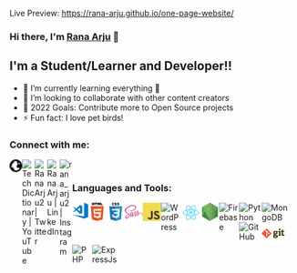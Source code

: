 Live Preview: https://rana-arju.github.io/one-page-website/
### Hi there, I'm [Rana Arju][website] 👋


## I'm a Student/Learner and Developer!!

- 🌱 I’m currently learning everything 🤣
- 👯 I’m looking to collaborate with other content creators
- 🥅 2022 Goals: Contribute more to Open Source projects
- ⚡ Fun fact: I love pet birds!

### Connect with me:

[<img align="left" alt="ranaarju.xyz" width="22px" src="https://raw.githubusercontent.com/iconic/open-iconic/master/svg/globe.svg" />][website]
[<img align="left" alt="TechDictionary | YouTube" width="22px" src="https://cdn.jsdelivr.net/npm/simple-icons@v3/icons/youtube.svg" />][youtube]
[<img align="left" alt="RanaArju2 | Twitter" width="22px" src="https://cdn.jsdelivr.net/npm/simple-icons@v3/icons/twitter.svg" />][twitter]
[<img align="left" alt="RanaArju | LinkedIn" width="22px" src="https://cdn.jsdelivr.net/npm/simple-icons@v3/icons/linkedin.svg" />][linkedin]
[<img align="left" alt="rana_arju2 | Instagram" width="22px" src="https://cdn.jsdelivr.net/npm/simple-icons@v3/icons/instagram.svg" />][instagram]

<br />

### Languages and Tools:

<img align="left" alt="Visual Studio Code" width="28px" src="https://raw.githubusercontent.com/github/explore/80688e429a7d4ef2fca1e82350fe8e3517d3494d/topics/visual-studio-code/visual-studio-code.png" />
<img align="left" alt="HTML5" width="32px" src="https://raw.githubusercontent.com/github/explore/80688e429a7d4ef2fca1e82350fe8e3517d3494d/topics/html/html.png" />
<img align="left" alt="CSS3" width="32px" src="https://raw.githubusercontent.com/github/explore/80688e429a7d4ef2fca1e82350fe8e3517d3494d/topics/css/css.png" />
<img align="left" alt="Sass" width="32px" src="https://raw.githubusercontent.com/github/explore/80688e429a7d4ef2fca1e82350fe8e3517d3494d/topics/sass/sass.png" />
<img align="left" alt="JavaScript" width="32px" src="https://raw.githubusercontent.com/github/explore/80688e429a7d4ef2fca1e82350fe8e3517d3494d/topics/javascript/javascript.png" />
<img align="left" alt="WordPress" width="35px" src="https://icons.iconarchive.com/icons/martz90/circle/512/wordpress-icon.png" />
<img align="left" alt="React" width="35px" src="https://raw.githubusercontent.com/github/explore/80688e429a7d4ef2fca1e82350fe8e3517d3494d/topics/react/react.png" />
<img align="left" alt="Node.js" width="32px" src="https://raw.githubusercontent.com/github/explore/80688e429a7d4ef2fca1e82350fe8e3517d3494d/topics/nodejs/nodejs.png" />
<img align="left" alt="Firebase" width="35px" src="https://www.pngrepo.com/png/303670/512/firebase-1-logo.png" />
<img align="left" alt="Python" width="40px" src="https://cdn.iconscout.com/icon/free/png-256/python-3521655-2945099.png" />
<img align="left" alt="MongoDB" width="50px" src="https://encrypted-tbn0.gstatic.com/images?q=tbn:ANd9GcTaUAtjBiHmB3iG2r0VSlcuzY2wLKxdntHclP1yvJt7KSXWTpfUoV-x4VNo&s=10" />

<img align="left" alt="GitHub" width="40px" src="https://github.githubassets.com/images/modules/logos_page/GitHub-Mark.png" />
<img align="left" alt="Git" width="40px" src="https://raw.githubusercontent.com/github/explore/80688e429a7d4ef2fca1e82350fe8e3517d3494d/topics/git/git.png" />
<img align="left" alt="PHP" width="35px" src="https://encrypted-tbn0.gstatic.com/images?q=tbn:ANd9GcRFbkm1ijivbHl-q10LsBMauExV7_7Mmj677Q&usqp=CAU" />
<img align="left" alt="ExpressJs" width="45px" src="https://encrypted-tbn0.gstatic.com/images?q=tbn:ANd9GcTNxVppNR4SlDJb-K_6UwgVXe3qFZYh7HVrZA&usqp=CAU" />

[website]: https://ranaarju.xyz

[twitter]: https://twitter.com/RanaArju2

[youtube]: https://youtube.com/TechDictionary

[instagram]: https://instagram.com/rana_arju2

[linkedin]: https://linkedin.com/in/Ranaarju


